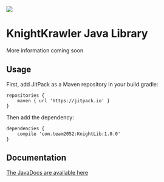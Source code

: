 [![](https://jitpack.io/v/com.team2052/KnightLib.svg)](https://jitpack.io/#com.team2052/KnightLib)
# KnightKrawler Java Library

More information coming soon

## Usage
First, add JitPack as a Maven repository in your build.gradle:

```
repositories {
    maven { url 'https://jitpack.io' }
}
```

Then add the dependency:

```
dependencies {
    compile 'com.team2052:KnightLib:1.0.0'
}
```

## Documentation
[The JavaDocs are available here](https://frc2052.github.io/KnightLib/)